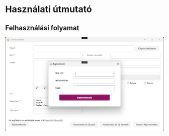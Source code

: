 # Használati útmutató

## Felhasználási folyamat

![Bejelentkezés kép](https://github.com/dhemeira/kotenyek-import/blob/master/readme_images/bejelentkezes.png?raw=true)
